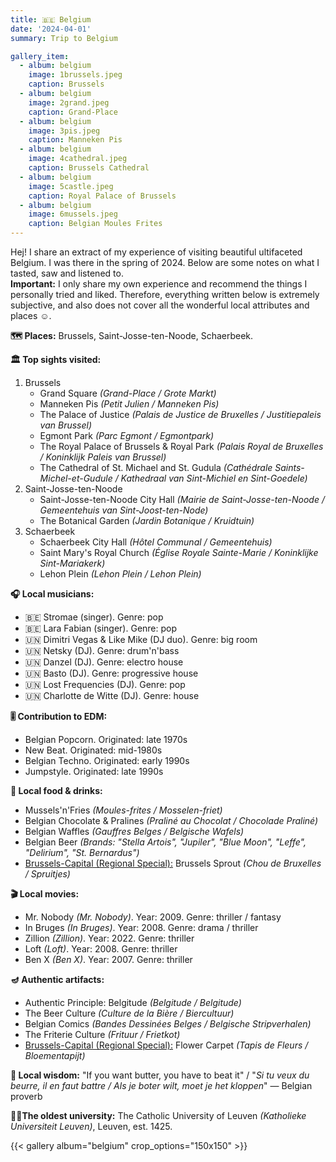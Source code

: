 ```yaml
---
title: 🇧🇪 Belgium
date: '2024-04-01'
summary: Trip to Belgium

gallery_item:
  - album: belgium
    image: 1brussels.jpeg
    caption: Brussels
  - album: belgium
    image: 2grand.jpeg
    caption: Grand-Place 
  - album: belgium
    image: 3pis.jpeg
    caption: Manneken Pis
  - album: belgium
    image: 4cathedral.jpeg
    caption: Brussels Cathedral 
  - album: belgium
    image: 5castle.jpeg
    caption: Royal Palace of Brussels
  - album: belgium
    image: 6mussels.jpeg
    caption: Belgian Moules Frites
---
```

Hej! I share an extract of my experience of visiting beautiful ultifaceted Belgium. I was there in the spring of 2024. Below are some notes on what I tasted, saw and listened to.<br>
<b>Important:</b> I only share my own experience and recommend the things I personally tried and liked. Therefore, everything written below is extremely subjective, and also does not cover all the wonderful local attributes and places ☺️.

<b>🗺 Places:</b> Brussels, Saint-Josse-ten-Noode, Schaerbeek.<br>

<b>🏛 Top sights visited: </b>
1. Brussels
    - Grand Square <i>(Grand-Place / Grote Markt)</i>
    - Manneken Pis <i>(Petit Julien / Manneken Pis)</i>
    - The Palace of Justice <i>(Palais de Justice de Bruxelles / Justitiepaleis van Brussel)</i>
    - Egmont Park <i>(Parc Egmont / Egmontpark)</i>
    - The Royal Palace of Brussels & Royal Park <i>(Palais Royal de Bruxelles / Koninklijk Paleis van Brussel)</i>
    - The Cathedral of St. Michael and St. Gudula <i>(Cathédrale Saints-Michel-et-Gudule / Kathedraal van Sint-Michiel en Sint-Goedele)</i>
2.  Saint-Josse-ten-Noode
    - Saint-Josse-ten-Noode City Hall <i>(Mairie de Saint-Josse-ten-Noode / Gemeentehuis van Sint-Joost-ten-Node)</i>
    - The Botanical Garden <i>(Jardin Botanique / Kruidtuin)</i>
3.  Schaerbeek 
    - Schaerbeek City Hall <i>(Hôtel Communal / Gemeentehuis)</i>
    - Saint Mary's Royal Church <i>(Église Royale Sainte-Marie / Koninklijke Sint-Mariakerk)</i> 
    - Lehon Plein <i>(Lehon Plein / Lehon Plein)</i> 


<b>🎧 Local musicians: </b>
- 🇧🇪 Stromae (singer). Genre: pop
- 🇧🇪 Lara Fabian (singer). Genre: pop
- 🇺🇳 Dimitri Vegas & Like Mike (DJ duo). Genre: big room
- 🇺🇳 Netsky (DJ). Genre: drum'n'bass
- 🇺🇳 Danzel (DJ). Genre: electro house
- 🇺🇳 Basto (DJ). Genre: progressive house
- 🇺🇳 Lost Frequencies (DJ). Genre: pop
- 🇺🇳 Charlotte de Witte (DJ). Genre: house 

<b>🎚️ Contribution to EDM: </b>
- Belgian Popcorn. Originated: late 1970s
- New Beat. Originated: mid-1980s
- Belgian Techno. Originated: early 1990s
- Jumpstyle. Originated: late 1990s


<b>🥘 Local food & drinks: </b>
- Mussels'n'Fries <i>(Moules-frites / Mosselen-friet)</i>
- Belgian Chocolate & Pralines <i>(Praliné au Chocolat / Chocolade Praliné)</i>
- Belgian Waffles <i>(Gauffres Belges / Belgische Wafels)</i>
- Belgian Beer <i>(Brands: "Stella Artois", "Jupiler", "Blue Moon", "Leffe", "Delirium", "St. Bernardus")</i>
- <u>Brussels-Capital (Regional Special):</u> Brussels Sprout <i>(Chou de Bruxelles / Spruitjes)</i>


<b>🎬 Local movies:</b>
- Mr. Nobody <i>(Mr. Nobody)</i>. Year: 2009. Genre: thriller / fantasy
- In Bruges <i>(In Bruges)</i>. Year: 2008. Genre: drama / thriller
- Zillion <i>(Zillion)</i>. Year: 2022. Genre: thriller
- Loft <i>(Loft)</i>. Year: 2008. Genre: thriller 
- Ben X <i>(Ben X)</i>. Year: 2007. Genre: thriller 

<b>🪔 Authentic artifacts:</b>
- Authentic Principle: Belgitude <i>(Belgitude / Belgitude)</i>
- The Beer Culture <i>(Culture de la Bière / Biercultuur)</i>
- Belgian Comics <i>(Bandes Dessinées Belges / Belgische Stripverhalen)</i>
- The Friterie Culture <i>(Frituur / Frietkot)</i>
- <u>Brussels-Capital (Regional Special):</u> Flower Carpet <i>(Tapis de Fleurs / Bloementapijt)</i>

<b>🦉 Local wisdom:</b> "If you want butter, you have to beat it" / "<i>Si tu veux du beurre, il en faut battre / Als je boter wilt, moet je het kloppen</i>" — Belgian proverb


<b>👨‍🎓The oldest university:</b> The Catholic University of Leuven <i>(Katholieke Universiteit Leuven)</i>, Leuven, est. 1425. 


{{< gallery album="belgium" crop_options="150x150" >}}
   

